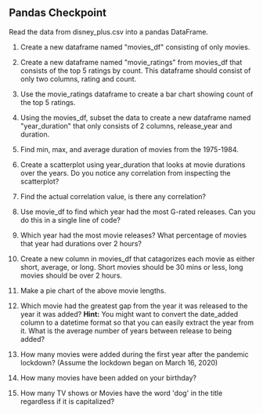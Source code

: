 ## Pandas Checkpoint

Read the data from disney_plus.csv into a pandas DataFrame.

1. Create a new dataframe named "movies_df" consisting of only movies.

2. Create a new dataframe named "movie_ratings" from movies_df that consists of the top 5 ratings by count. This dataframe should consist of only two columns, rating and count.

3. Use the movie_ratings dataframe to create a bar chart showing count of the top 5 ratings.

4. Using the movies_df, subset the data to create a new dataframe named "year_duration" that only consists of 2 columns, release_year and duration.

5. Find min, max, and average duration of movies from the 1975-1984.

6. Create a scatterplot using year_duration that looks at movie durations over the years.  Do you notice any correlation from inspecting the scatterplot?

7. Find the actual correlation value, is there any correlation?

8. Use movie_df to find which year had the most G-rated releases. Can you do this in a single line of code?

9. Which year had the most movie releases?  What percentage of movies that year had durations over 2 hours?

10. Create a new column in movies_df that catagorizes each movie as either short, average, or long.  Short movies should be 30 mins or less, long movies should be over 2 hours.

11. Make a pie chart of the above movie lengths.

12. Which movie had the greatest gap from the year it was released to the year it was added? **Hint:** You might want to convert the date_added column to a datetime format so that you can easily extract the year from it.  What is the average number of years between release to being added?

13. How many movies were added during the first year after the pandemic lockdown? (Assume the lockdown began on March 16, 2020)

14. How many movies have been added on your birthday?

15. How many TV shows or Movies have the word 'dog' in the title regardless if it is capitalized?